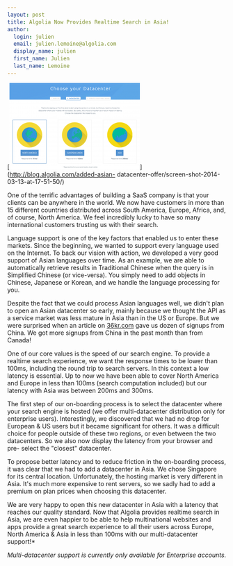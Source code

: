 ```yaml
---
layout: post
title: Algolia Now Provides Realtime Search in Asia!
author:
  login: julien
  email: julien.lemoine@algolia.com
  display_name: julien
  first_name: Julien
  last_name: Lemoine
---
```


[![New datacenter allows realtime search in Asia][1]](http://blog.algolia.com/added-asian-
datacenter-offer/screen-shot-2014-03-13-at-17-51-50/)

One of the terrific advantages of building a SaaS company is that your clients
can be anywhere in the world. We now have customers in more than 15 different
countries distributed across South America, Europe, Africa, and, of course,
North America. We feel incredibly lucky to have so many international
customers trusting us with their search.

Language support is one of the key factors that enabled us to enter these
markets. Since the beginning, we wanted to support every language used on the
Internet. To back our vision with action, we developed a very good support of
Asian languages over time. As an example, we are able to automatically
retrieve results in Traditional Chinese when the query is in Simplified
Chinese (or vice-versa). You simply need to add objects in Chinese, Japanese
or Korean, and we handle the language processing for you.

Despite the fact that we could process Asian languages well, we didn't plan to
open an Asian datacenter so early, mainly because we thought the API as a
service market was less mature in Asia than in the US or Europe. But we were
surprised when an article on [36kr.com][2]
gave us dozen of signups from China. We got more signups from China in the
past month than from Canada!

One of our core values is the speed of our search engine. To provide a
realtime search experience, we want the response times to be lower than 100ms,
including the round trip to search servers. In this context a low latency is
essential. Up to now we have been able to cover North America and Europe in
less than 100ms (search computation included) but our latency with Asia was
between 200ms and 300ms.

The first step of our on-boarding process is to select the datacenter where
your search engine is hosted (we offer multi-datacenter distribution only for
enterprise users). Interestingly, we discovered that we had no drop for
European & US users but it became significant for others. It was a difficult
choice for people outside of these two regions, or even between the two
datacenters. So we also now display the latency from your browser and pre-
select the "closest" datacenter.

To propose better latency and to reduce friction in the on-boarding process,
it was clear that we had to add a datacenter in Asia. We chose Singapore for
its central location. Unfortunately, the hosting market is very different in
Asia. It's much more expensive to rent servers, so we sadly had to add a
premium on plan prices when choosing this datacenter.

We are very happy to open this new datacenter in Asia with a latency that
reaches our quality standard. Now that Algolia provides realtime search in
Asia, we are even happier to be able to help multinational websites and apps
provide a great search experience to all their users across Europe, North
America & Asia in less than 100ms with our multi-datacenter support!*

_Multi-datacenter support is currently only available for Enterprise
accounts._


[1]: /assets/Screen-Shot-2014-03-13-at-17.51.50-300x199.png
[2]: http://www.36kr.com/p/209747.html
